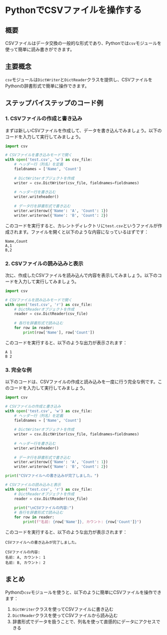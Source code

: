 # PythonでCSVファイルを操作する

## 概要
CSVファイルはデータ交換の一般的な形式であり、Pythonでは`csv`モジュールを使って簡単に読み書きができます。

## 主要概念
`csv`モジュールは`DictWriter`と`DictReader`クラスを提供し、CSVファイルをPythonの辞書形式で簡単に操作できます。

## ステップバイステップのコード例

### 1. CSVファイルの作成と書き込み

まずは新しいCSVファイルを作成して、データを書き込んでみましょう。以下のコードを入力して実行してみましょう。

```python
import csv

# CSVファイルを書き込みモードで開く
with open('test.csv', 'w') as csv_file:
    # ヘッダー行（列名）を定義
    fieldnames = ['Name', 'Count']
    
    # DictWriterオブジェクトを作成
    writer = csv.DictWriter(csv_file, fieldnames=fieldnames)
    
    # ヘッダー行を書き込む
    writer.writeheader()
    
    # データ行を辞書形式で書き込む
    writer.writerow({'Name': 'A', 'Count': 1})
    writer.writerow({'Name': 'B', 'Count': 2})
```

このコードを実行すると、カレントディレクトリに`test.csv`というファイルが作成されます。ファイルを開くと以下のような内容になっているはずです：

```
Name,Count
A,1
B,2
```

### 2. CSVファイルの読み込みと表示

次に、作成したCSVファイルを読み込んで内容を表示してみましょう。以下のコードを入力して実行してみましょう。

```python
import csv

# CSVファイルを読み込みモードで開く
with open('test.csv', 'r') as csv_file:
    # DictReaderオブジェクトを作成
    reader = csv.DictReader(csv_file)
    
    # 各行を辞書形式で読み込む
    for row in reader:
        print(row['Name'], row['Count'])
```

このコードを実行すると、以下のような出力が表示されます：

```
A 1
B 2
```

### 3. 完全な例

以下のコードは、CSVファイルの作成と読み込みを一度に行う完全な例です。このコードを入力して実行してみましょう。

```python
import csv

# CSVファイルの作成と書き込み
with open('test.csv', 'w') as csv_file:
    # ヘッダー行（列名）を定義
    fieldnames = ['Name', 'Count']
    
    # DictWriterオブジェクトを作成
    writer = csv.DictWriter(csv_file, fieldnames=fieldnames)
    
    # ヘッダー行を書き込む
    writer.writeheader()
    
    # データ行を辞書形式で書き込む
    writer.writerow({'Name': 'A', 'Count': 1})
    writer.writerow({'Name': 'B', 'Count': 2})

print("CSVファイルへの書き込みが完了しました。")

# CSVファイルの読み込みと表示
with open('test.csv', 'r') as csv_file:
    # DictReaderオブジェクトを作成
    reader = csv.DictReader(csv_file)
    
    print("\nCSVファイルの内容:")
    # 各行を辞書形式で読み込む
    for row in reader:
        print(f"名前: {row['Name']}, カウント: {row['Count']}")
```

このコードを実行すると、以下のような出力が表示されます：

```
CSVファイルへの書き込みが完了しました。

CSVファイルの内容:
名前: A, カウント: 1
名前: B, カウント: 2
```

## まとめ

Pythonの`csv`モジュールを使うと、以下のように簡単にCSVファイルを操作できます：

1. `DictWriter`クラスを使ってCSVファイルに書き込む
2. `DictReader`クラスを使ってCSVファイルから読み込む
3. 辞書形式でデータを扱うことで、列名を使って直感的にデータにアクセスできる
